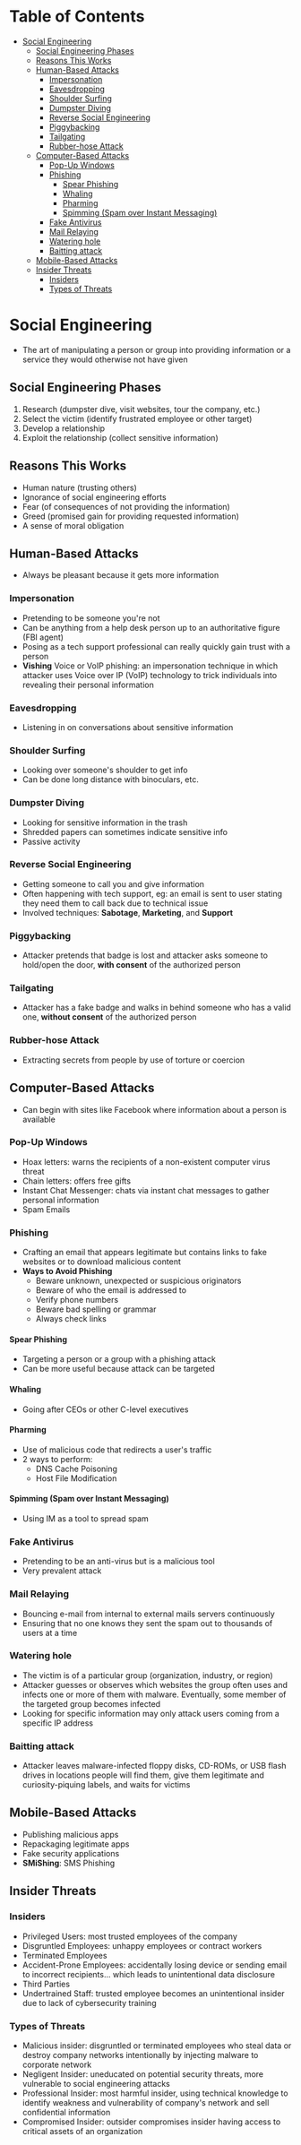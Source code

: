 # Table of Contents

- [Social Engineering](#social-engineering)
  - [Social Engineering Phases](#social-engineering-phases)
  - [Reasons This Works](#reasons-this-works)
  - [Human-Based Attacks](#human-based-attacks)
    - [Impersonation](#impersonation)
    - [Eavesdropping](#eavesdropping)
    - [Shoulder Surfing](#shoulder-surfing)
    - [Dumpster Diving](#dumpster-diving)
    - [Reverse Social Engineering](#reverse-social-engineering)
    - [Piggybacking](#piggybacking)
    - [Tailgating](#tailgating)
    - [Rubber-hose Attack](#rubber-hose-attack)
  - [Computer-Based Attacks](#computer-based-attacks)
    - [Pop-Up Windows](#pop-up-windows)
    - [Phishing](#phishing)
      - [Spear Phishing](#spear-phishing)
      - [Whaling](#whaling)
      - [Pharming](#pharming)
      - [Spimming (Spam over Instant Messaging)](#spimming-spam-over-instant-messaging)
    - [Fake Antivirus](#fake-antivirus)
    - [Mail Relaying](#mail-relaying)
    - [Watering hole](#watering-hole)
    - [Baitting attack](#baitting-attack)
  - [Mobile-Based Attacks](#mobile-based-attacks)
  - [Insider Threats](#insider-threats)
    - [Insiders](#insiders)
    - [Types of Threats](#types-of-threats)

# Social Engineering

- The art of manipulating a person or group into providing information or a service they would otherwise not have given

## Social Engineering Phases

1. Research (dumpster dive, visit websites, tour the company, etc.)
2. Select the victim (identify frustrated employee or other target)
3. Develop a relationship
4. Exploit the relationship (collect sensitive information)

## Reasons This Works

- Human nature (trusting others)
- Ignorance of social engineering efforts
- Fear (of consequences of not providing the information)
- Greed (promised gain for providing requested information)
- A sense of moral obligation

## Human-Based Attacks

- Always be pleasant because it gets more information

### Impersonation

- Pretending to be someone you're not
- Can be anything from a help desk person up to an authoritative figure (FBI agent)
- Posing as a tech support professional can really quickly gain trust with a person
- **Vishing** Voice or VoIP phishing: an impersonation technique in which attacker uses Voice over IP (VoIP) technology to trick individuals into revealing their personal information

### Eavesdropping

- Listening in on conversations about sensitive information

### Shoulder Surfing

- Looking over someone's shoulder to get info
- Can be done long distance with binoculars, etc.

### Dumpster Diving

- Looking for sensitive information in the trash
- Shredded papers can sometimes indicate sensitive info
- Passive activity

### Reverse Social Engineering

- Getting someone to call you and give information
- Often happening with tech support, eg: an email is sent to user stating they need them to call back due to technical issue
- Involved techniques: **Sabotage**, **Marketing**, and **Support**

### Piggybacking

- Attacker pretends that badge is lost and attacker asks someone to hold/open the door, **with consent** of the authorized person

### Tailgating

- Attacker has a fake badge and walks in behind someone who has a valid one, **without consent** of the authorized person

### Rubber-hose Attack

- Extracting secrets from people by use of torture or coercion

## Computer-Based Attacks

- Can begin with sites like Facebook where information about a person is available

### Pop-Up Windows

- Hoax letters: warns the recipients of a non-existent computer virus threat
- Chain letters: offers free gifts
- Instant Chat Messenger: chats via instant chat messages to gather personal information
- Spam Emails

### Phishing

- Crafting an email that appears legitimate but contains links to fake websites or to download malicious content
- **Ways to Avoid Phishing**
  - Beware unknown, unexpected or suspicious originators
  - Beware of who the email is addressed to
  - Verify phone numbers
  - Beware bad spelling or grammar
  - Always check links

#### Spear Phishing

- Targeting a person or a group with a phishing attack
- Can be more useful because attack can be targeted

#### Whaling

- Going after CEOs or other C-level executives

#### Pharming

- Use of malicious code that redirects a user's traffic
- 2 ways to perform:
  - DNS Cache Poisoning
  - Host File Modification

#### Spimming (Spam over Instant Messaging)

- Using IM as a tool to spread spam

### Fake Antivirus

- Pretending to be an anti-virus but is a malicious tool
- Very prevalent attack

### Mail Relaying

- Bouncing e-mail from internal to external mails servers continuously
- Ensuring that no one knows they sent the spam out to thousands of users at a time

### Watering hole

- The victim is of a particular group (organization, industry, or region)
- Attacker guesses or observes which websites the group often uses and infects one or more of them with malware. Eventually, some member of the targeted group becomes infected
- Looking for specific information may only attack users coming from a specific IP address

### Baitting attack

- Attacker leaves malware-infected floppy disks, CD-ROMs, or USB flash drives in locations people will find them, give them legitimate and curiosity-piquing labels, and waits for victims

## Mobile-Based Attacks

- Publishing malicious apps
- Repackaging legitimate apps
- Fake security applications
- **SMiShing**: SMS Phishing

## Insider Threats

### Insiders

- Privileged Users: most trusted employees of the company
- Disgruntled Employees: unhappy employees or contract workers
- Terminated Employees
- Accident-Prone Employees: accidentally losing device or sending email to incorrect recipients... which leads to unintentional data disclosure
- Third Parties
- Undertrained Staff: trusted employee becomes an unintentional insider due to lack of cybersecurity training

### Types of Threats

- Malicious insider: disgruntled or terminated employees who steal data or destroy company networks intentionally by injecting malware to corporate network
- Negligent Insider: uneducated on potential security threats, more vulnerable to social engineering attacks
- Professional Insider: most harmful insider, using technical knowledge to identify weakness and vulnerability of company's network and sell confidential information
- Compromised Insider: outsider compromises insider having access to critical assets of an organization
